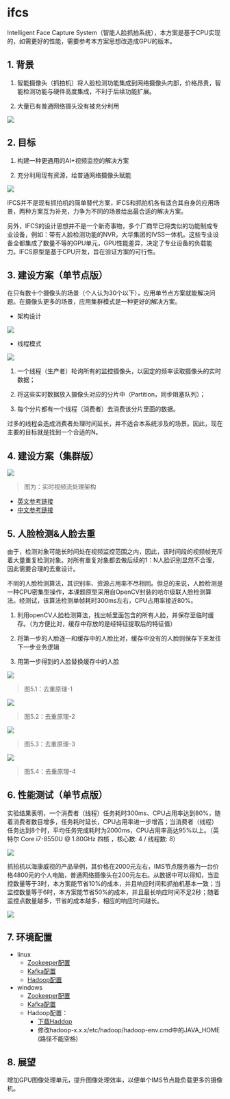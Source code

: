 # ifcs
 Intelligent Face Capture System（智能人脸抓拍系统），本方案是基于CPU实现的，如需更好的性能，需要参考本方案思想改造成GPU的版本。
 
## 1. 背景

1. 智能摄像头（抓拍机）将人脸检测功能集成到网络摄像头内部，价格昂贵，智能检测功能与硬件高度集成，不利于后续功能扩展。

2. 大量已有普通网络摄头没有被充分利用

![](https://github.com/xuzhijvn/ims/blob/master/images/background.png)

## 2. 目标

1. 构建一种更通用的AI+视频监控的解决方案

2. 充分利用现有资源，给普通网络摄像头赋能

![](https://github.com/xuzhijvn/ims/blob/master/images/aims.png)

IFCS并不是现有抓拍机的简单替代方案，IFCS和抓拍机各有适合其自身的应用场景，两种方案互为补充，力争为不同的场景给出最合适的解决方案。

另外，IFCS的设计思想并不是一个新奇事物，多个厂商早已将类似的功能制成专业设备，例如：带有人脸检测功能的NVR，大华集团的IVSS一体机。这些专业设备全都集成了数量不等的GPU单元，GPU性能差异，决定了专业设备的负载能力。IFCS原型是基于CPU开发，旨在验证方案的可行性。


## 3. 建设方案（单节点版）

在只有数十个摄像头的场景（个人认为30个以下），应用单节点方案就能解决问题。在摄像头更多的场景，应用集群模式是一种更好的解决方案。

* 架构设计

![](https://github.com/xuzhijvn/ims/blob/master/images/architecture.png)

* 线程模式

![](https://github.com/xuzhijvn/ims/blob/master/images/thread-model.png)


1. 一个线程（生产者）轮询所有的监控摄像头，以固定的频率读取摄像头的实时数据；

2. 将这些实时数据放入摄像头对应的分片中（Partition，同步阻塞队列）；

3.  每个分片都有一个线程（消费者）去消费该分片里面的数据。


过多的线程会造成消费者处理时间延长，并不适合本系统涉及的场景。因此，现在主要的目标就是找到一个合适的N。


## 4. 建设方案（集群版）


[![](https://res.infoq.com/articles/video-stream-analytics-opencv/en/resources/figure1.png)](https://www.infoq.com/articles/video-stream-analytics-opencv "实时视频流处理架构设计")
> 图为：实时视频流处理架构

+ [英文参考链接](https://www.infoq.com/articles/video-stream-analytics-opencv)
+ [中文参考链接](https://infoq.cn/article/video-stream-analytics-opencv)


## 5. 人脸检测&人脸去重

由于，检测对象可能长时间处在视频监控范围之内，因此，该时间段的视频帧充斥着大量重复检测对象。对所有重复对象都去做后续的1：N人脸识别显然不合理，因此需要合理的去重设计。

不同的人脸检测算法，其识别率、资源占用率不尽相同。但总的来说，人脸检测是一种CPU密集型操作，本课题原型采用自OpenCV封装的哈尔级联人脸检测算法。经测试，该算法检测单帧耗时300ms左右，CPU占用率接近80%。


1. 利用openCV人脸检测算法，找出帧里面包含的所有人脸，并保存至临时缓存。（为方便比对，缓存中存放的是经特征提取后的特征值）

2. 将第一步的人脸逐一和缓存中的人脸比对，缓存中没有的人脸则保存下来发往下一步业务逻辑

3. 用第一步得到的人脸替换缓存中的人脸

![](https://github.com/xuzhijvn/ims/blob/master/images/deduplicate-1.png)
> 图5.1：去重原理-1

![](https://github.com/xuzhijvn/ims/blob/master/images/deduplicate-2.png)
> 图5.2：去重原理-2

![](https://github.com/xuzhijvn/ims/blob/master/images/deduplicate-3.png)
> 图5.3：去重原理-3

![](https://github.com/xuzhijvn/ims/blob/master/images/deduplicate-4.png)
> 图5.4：去重原理-4

## 6. 性能测试（单节点版）

实验结果表明，一个消费者（线程）任务耗时300ms、CPU占用率达到80%，随着消费者数目增多，任务耗时延长，CPU占用率进一步增高；当消费者（线程）任务达到8个时，平均任务完成耗时为2000ms，CPU占用率高达95%以上。（英特尔 Core i7-8550U @ 1.80GHz 四核 ，核心数: 4 / 线程数: 8）

![](https://github.com/xuzhijvn/ims/blob/master/images/performance-1.png)

抓拍机以海康威视的产品举例，其价格在2000元左右，IMS节点服务器为一台价格4800元的个人电脑，普通网络摄像头在200元左右。从数据中可以得知，当监控数量等于3时，本方案能节省10%的成本，并且响应时间和抓拍机基本一致；当监控数量等于6时，本方案能节省50%的成本，并且最长响应时间不足2秒；随着监控点数量越多，节省的成本越多，相应的响应时间越长。

![](https://github.com/xuzhijvn/ims/blob/master/images/performance-2.png)


    
## 7. 环境配置
+ linux
    + [Zookeeper配置](https://github.com)
    + [Kafka配置](https://github.com)
    + [Hadoop配置](https://github.com)
+ windows
    + [Zookeeper配置](https://www.jianshu.com/p/f7037105db46)
    + [Kafka配置](https://www.jianshu.com/p/64d25dcf8300)
    + Hadoop配置：
      * [下载Haddop](http://hadoop.apache.org/releases.html)
      * 修改hadoop-x.x.x/etc/hadoop/hadoop-env.cmd中的JAVA_HOME (路径不能空格)
     
## 8. 展望

增加GPU图像处理单元，提升图像处理效率，以便单个IMS节点能负载更多的摄像机。

